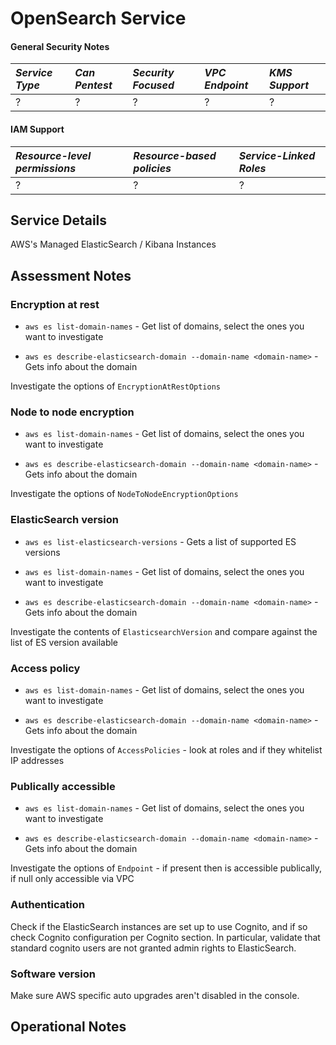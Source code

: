 # OpenSearch Service

#### General Security Notes

| *Service Type* | *Can Pentest* | *Security Focused* | *VPC Endpoint* | *KMS Support*  |
|:---------------|:--------------|:-------------------|:---------------|:---------------|
| ?              | ?             | ?                  | ?              | ?              |


#### IAM Support

| *Resource-level permissions* | *Resource-based policies* | *Service-Linked Roles*  |
|:-----------------------------|:--------------------------|:------------------------|
| ?                            | ?                         | ?                       |


## Service Details

AWS's Managed ElasticSearch / Kibana Instances

## Assessment Notes

### Encryption at rest

* `aws es list-domain-names` - Get list of domains, select the ones you want to investigate

* `aws es describe-elasticsearch-domain --domain-name <domain-name>` - Gets info about the domain

Investigate the options of `EncryptionAtRestOptions`

### Node to node encryption

* `aws es list-domain-names` - Get list of domains, select the ones you want to investigate

* `aws es describe-elasticsearch-domain --domain-name <domain-name>` - Gets info about the domain

Investigate the options of `NodeToNodeEncryptionOptions`

### ElasticSearch version

* `aws es list-elasticsearch-versions` - Gets a list of supported ES versions

* `aws es list-domain-names` - Get list of domains, select the ones you want to investigate

* `aws es describe-elasticsearch-domain --domain-name <domain-name>` - Gets info about the domain

Investigate the contents of `ElasticsearchVersion` and compare against the list of ES version available

### Access policy

* `aws es list-domain-names` - Get list of domains, select the ones you want to investigate

* `aws es describe-elasticsearch-domain --domain-name <domain-name>` - Gets info about the domain

Investigate the options of `AccessPolicies` - look at roles and if they whitelist IP addresses

### Publically accessible

* `aws es list-domain-names` - Get list of domains, select the ones you want to investigate

* `aws es describe-elasticsearch-domain --domain-name <domain-name>` - Gets info about the domain

Investigate the options of `Endpoint` - if present then is accessible publically, if null only accessible via VPC

### Authentication

Check if the ElasticSearch instances are set up to use Cognito, and if so check Cognito configuration per Cognito section. In particular, validate that standard cognito users are not granted admin rights to ElasticSearch.

### Software version

Make sure AWS specific auto upgrades aren't disabled in the console.

## Operational Notes
